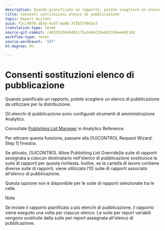 ```yaml
---
description: Quando pianificate un rapporto, potete scegliere un elenco di pubblicazione da utilizzare per la distribuzione.
title: Consenti sostituzioni elenco di pubblicazione
topic: Report builder
uuid: f2cc9878-ab54-4c6f-8a88-3f3b579955e3
translation-type: tm+mt
source-git-commit: c4833525816d81175a3446215eb92310ee4021dd
workflow-type: tm+mt
source-wordcount: '157'
ht-degree: 0%

---
```



# Consenti sostituzioni elenco di pubblicazione

Quando pianificate un rapporto, potete scegliere un elenco di pubblicazione da utilizzare per la distribuzione.

Gli elenchi di pubblicazione sono configurati  strumenti di amministrazione Analytics.

Consultate [Publishing List Manager](https://docs.adobe.com/content/help/en/analytics/admin/admin-tools/publishing-list.html) in  Analytics Reference.

Per attivare questa funzione, passare alla [!UICONTROL Request Wizard: Step 1] finestra.

Se attivato, [!UICONTROL Allow Publishing List Override]la suite di rapporti assegnata a ciascun destinatario nell&#39;elenco di pubblicazione sostituisce la suite di rapporti per questa richiesta. Inoltre, se la cartella di lavoro contiene diverse suite di rapporti, viene utilizzato l&#39;ID suite di rapporti associato all&#39;elenco di pubblicazione.

Questa opzione non è disponibile per le suite di rapporti selezionate tra le celle.

>[!NOTE]
>
>Se inviate il rapporto pianificato a più elenchi di pubblicazione, il rapporto viene eseguito una volta per ciascun elenco. Le suite per report variabili vengono sostituite dalla suite per report assegnata all&#39;elenco di pubblicazione.

